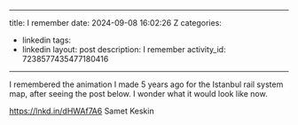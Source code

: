 
---
title: I remember
date: 2024-09-08 16:02:26 Z
categories:
- linkedin
tags:
- linkedin
layout: post
description: I remember
activity_id: 7238577435477180416
---
I remembered the animation I made 5 years ago for the Istanbul rail system map, after seeing the post below. I wonder what it would look like now.

https://lnkd.in/dHWAf7A6 Samet Keskin
